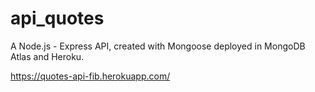 # api_quotes

A Node.js - Express API, created with Mongoose deployed in MongoDB Atlas and Heroku. 

https://quotes-api-fib.herokuapp.com/
